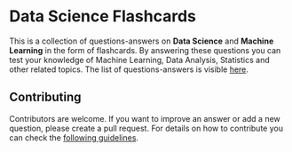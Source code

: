 # Data Science Flashcards
This is a collection of questions-answers on **Data Science** and **Machine Learning** in the form of flashcards. By answering these questions you can test your knowledge of Machine Learning, Data Analysis, Statistics and other related topics. The list of questions-answers is visible [here](https://klaus78.github.io/Data_Science_Flashcards). 

## Contributing
Contributors are welcome. If you want to improve an answer or add a new question, please create a pull request. For details on how to contribute you can check the [following guidelines](https://github.com/klaus78/Data_Science_Flashcards/blob/master/Contributing.md).
